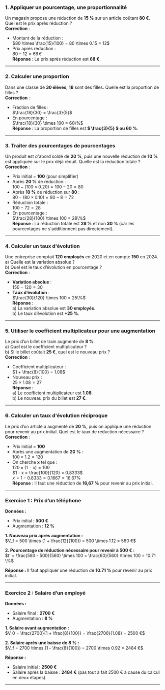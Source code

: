 ### **1. Appliquer un pourcentage, une proportionnalité**  
Un magasin propose une réduction de **15 %** sur un article coûtant **80 €**. Quel est le prix après réduction ?  
**Correction** :  
- Montant de la réduction :  
  $80 \times \frac{15}{100} = 80 \times 0.15 = 12$
- Prix après réduction :  
  $80 - 12 = 68 \,€$  
**Réponse** : Le prix après réduction est **68 €**.  

---

### **2. Calculer une proportion**  
Dans une classe de **30 élèves**, **18** sont des filles. Quelle est la proportion de filles ?  
**Correction** :  
- Fraction de filles :  
  $\frac{18}{30} = \frac{3}{5}$  
- En pourcentage :  
  $\frac{18}{30} \times 100 = 60\%$  
**Réponse** : La proportion de filles est **$ \frac{3}{5} $ ou 60 %**.  

---

### **3. Traiter des pourcentages de pourcentages**  
Un produit est d'abord soldé de **20 %**, puis une nouvelle réduction de **10 %** est appliquée sur le prix déjà réduit. Quelle est la réduction totale ?  
**Correction** :  
- Prix initial = **100** (pour simplifier)  
- Après **20 %** de réduction :  
  $100 - (100 \times 0.20) = 100 - 20 = 80$  
- Après **10 %** de réduction sur **80** :  
  $80 - (80 \times 0.10) = 80 - 8 = 72$  
- Réduction totale :  
  $100 - 72 = 28$  
- En pourcentage :  
  $\frac{28}{100} \times 100 = 28\%$  
**Réponse** : La réduction totale est **28 %** et non **30 %** (car les pourcentages ne s'additionnent pas directement).  

---

### **4. Calculer un taux d'évolution**  
Une entreprise comptait **120 employés** en 2020 et en compte **150** en 2024.  
a) Quelle est la variation absolue ?  
b) Quel est le taux d’évolution en pourcentage ?  
**Correction** :  
- **Variation absolue** :  
  $150 - 120 = 30$  
- **Taux d’évolution** :  
  $\frac{30}{120} \times 100 = 25\%$  
**Réponse** :  
a) La variation absolue est **30 employés**.  
b) Le taux d’évolution est **+25 %**.  

---

### **5. Utiliser le coefficient multiplicateur pour une augmentation**  
Le prix d’un billet de train augmente de **8 %**.  
a) Quel est le coefficient multiplicateur ?  
b) Si le billet coûtait **25 €**, quel est le nouveau prix ?  
**Correction** :  
- Coefficient multiplicateur :  
  $1 + \frac{8}{100} = 1.08$  
- Nouveau prix :  
  $25 \times 1.08 = 27$  
**Réponse** :  
a) Le coefficient multiplicateur est **1.08**.  
b) Le nouveau prix du billet est **27 €**.  

---

### **6. Calculer un taux d'évolution réciproque**  
Le prix d’un article a augmenté de **20 %**, puis on applique une réduction pour revenir au prix initial. Quel est le taux de réduction nécessaire ?  
**Correction** :  
- Prix initial = **100**  
- Après une augmentation de **20 %** :  
  $100 \times 1.2 = 120$  
- On cherche **x** tel que :  
  $120 \times (1 - x) = 100$  
  $1 - x = \frac{100}{120} = 0.8333$  
  $x = 1 - 0.8333 = 0.1667 = 16.67\%$  
**Réponse** : Il faut une réduction de **16,67 %** pour revenir au prix initial.  


---

### **Exercice 1 : Prix d’un téléphone**  
**Données :**  
- Prix initial : **500 €**  
- Augmentation : **12 %**  

**1. Nouveau prix après augmentation :**  
$V_f = 500 \times (1 + \frac{12}{100}) = 500 \times 1.12 = 560 €$  

**2. Pourcentage de réduction nécessaire pour revenir à 500 € :**  
$t' = \frac{560 - 500}{560} \times 100 = \frac{60}{560} \times 100 = 10.71 \%$  

**Réponse :** Il faut appliquer une réduction de **10.71 %** pour revenir au prix initial.  

---

### **Exercice 2 : Salaire d’un employé**  
**Données :**  
- Salaire final : **2700 €**  
- Augmentation : **8 %**  

**1. Salaire avant augmentation :**  
$V_0 = \frac{2700}{1 + \frac{8}{100}} = \frac{2700}{1.08} = 2500 €$  

**2. Salaire après une baisse de 8 % :**  
$V_f = 2700 \times (1 - \frac{8}{100}) = 2700 \times 0.92 = 2484 €$  

**Réponse :**  
- Salaire initial : **2500 €**  
- Salaire après la baisse : **2484 €** (pas tout à fait 2500 € à cause du calcul en deux étapes).  

---
